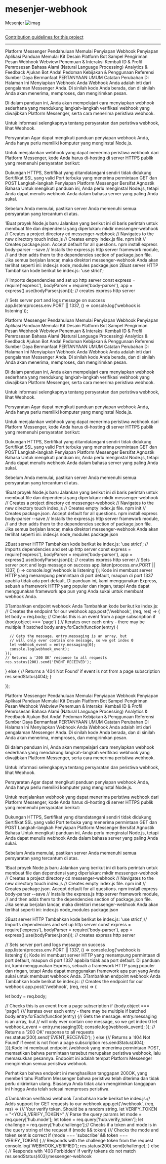 # mesenjer-webhook
Mesenjer
![imag](https://github.com/SubAgen-Workplace-App/mesenjer-webhook/blob/master/Screenshot_2020-06-14-03-30-09.jpg)

----

[Contribution guidelines for this project](https://github.com/SubAgen-Workplace-App/mesenjer-webhook/blob/master/Index.js)

----



Platform Messenger
Pendahuluan
Memulai
Penyiapan Webhook
Penyiapan Aplikasi
Panduan Memulai
Kit Desain Platform
Bot Sampel
Pengiriman Pesan
Webhook
Webview
Penemuan & Interaksi Kembali
ID & Profil
Pemrosesan Bahasa Alami (Natural Language Processing)
Analytics & Feedback
Ajukan Bot Anda!
Pedoman Kebijakan & Penggunaan
Referensi
Sumber Daya Bermanfaat
PERTANYAAN UMUM
Catatan Perubahan
Di Halaman Ini
Menyiapkan Webhook Anda
Webhook Anda adalah inti dari pengalaman Messenger Anda. Di sinilah kode Anda berada, dan di sinilah Anda akan menerima, memproses, dan mengirimkan pesan.

Di dalam panduan ini, Anda akan mempelajari cara menyiapkan webhook sederhana yang mendukung langkah-langkah verifikasi webhook yang diwajibkan Platform Messenger, serta cara menerima peristiwa webhook.

Untuk informasi selengkapnya tentang persyaratan dan peristiwa webhook, lihat Webhook.

Persyaratan
Agar dapat mengikuti panduan penyiapan webhook Anda, Anda hanya perlu memiliki komputer yang menginstal Node.js.

Untuk menjalankan webhook yang dapat menerima peristiwa webhook dari Platform Messenger, kode Anda harus di-hosting di server HTTPS publik yang memenuhi persyaratan berikut:

Dukungan HTTPS, Sertifikat yang ditandatangani sendiri tidak didukung
Sertifikat SSL yang valid
Port terbuka yang menerima permintaan GET dan POST
Langkah-langkah Penyiapan
Platform Messenger Bersifat Agnostik Bahasa
Untuk mengikuti panduan ini, Anda perlu menginstal Node.js, tetapi Anda dapat menulis webhook Anda dalam bahasa server yang paling Anda sukai.

Sebelum Anda memulai, pastikan server Anda memenuhi semua persyaratan yang tercantum di atas.

1Buat proyek Node.js baru
Jalankan yang berikut ini di baris perintah untuk membuat file dan dependensi yang diperlukan:
mkdir messenger-webhook // Creates a project directory cd messenger-webhook // Navigates to the new directory touch index.js // Creates empty index.js file. npm init // Creates package.json. Accept default for all questions. npm install express body-parser --save // Installs the express.js http server framework module, // and then adds them to the dependencies section of package.json file.
Jika semua berjalan lancar, maka direktori messenger-webhook Anda akan terlihat seperti ini:
index.js node_modules package.json
2Buat server HTTP
Tambahkan kode berikut ke index.js:
'use strict';

// Imports dependencies and set up http server
const
  express = require('express'),
  bodyParser = require('body-parser'),
  app = express().use(bodyParser.json()); // creates express http server

// Sets server port and logs message on success
app.listen(process.env.PORT || 1337, () => console.log('webhook is listening'));


Platform Messenger
Pendahuluan
Memulai
Penyiapan Webhook
Penyiapan Aplikasi
Panduan Memulai
Kit Desain Platform
Bot Sampel
Pengiriman Pesan
Webhook
Webview
Penemuan & Interaksi Kembali
ID & Profil
Pemrosesan Bahasa Alami (Natural Language Processing)
Analytics & Feedback
Ajukan Bot Anda!
Pedoman Kebijakan & Penggunaan
Referensi
Sumber Daya Bermanfaat
PERTANYAAN UMUM
Catatan Perubahan
Di Halaman Ini
Menyiapkan Webhook Anda
Webhook Anda adalah inti dari pengalaman Messenger Anda. Di sinilah kode Anda berada, dan di sinilah Anda akan menerima, memproses, dan mengirimkan pesan.

Di dalam panduan ini, Anda akan mempelajari cara menyiapkan webhook sederhana yang mendukung langkah-langkah verifikasi webhook yang diwajibkan Platform Messenger, serta cara menerima peristiwa webhook.

Untuk informasi selengkapnya tentang persyaratan dan peristiwa webhook, lihat Webhook.

Persyaratan
Agar dapat mengikuti panduan penyiapan webhook Anda, Anda hanya perlu memiliki komputer yang menginstal Node.js.

Untuk menjalankan webhook yang dapat menerima peristiwa webhook dari Platform Messenger, kode Anda harus di-hosting di server HTTPS publik yang memenuhi persyaratan berikut:

Dukungan HTTPS, Sertifikat yang ditandatangani sendiri tidak didukung
Sertifikat SSL yang valid
Port terbuka yang menerima permintaan GET dan POST
Langkah-langkah Penyiapan
Platform Messenger Bersifat Agnostik Bahasa
Untuk mengikuti panduan ini, Anda perlu menginstal Node.js, tetapi Anda dapat menulis webhook Anda dalam bahasa server yang paling Anda sukai.

Sebelum Anda memulai, pastikan server Anda memenuhi semua persyaratan yang tercantum di atas.

1Buat proyek Node.js baru
Jalankan yang berikut ini di baris perintah untuk membuat file dan dependensi yang diperlukan:
mkdir messenger-webhook // Creates a project directory cd messenger-webhook // Navigates to the new directory touch index.js // Creates empty index.js file. npm init // Creates package.json. Accept default for all questions. npm install express body-parser --save // Installs the express.js http server framework module, // and then adds them to the dependencies section of package.json file.
Jika semua berjalan lancar, maka direktori messenger-webhook Anda akan terlihat seperti ini:
index.js node_modules package.json

2Buat server HTTP
Tambahkan kode berikut ke index.js:
'use strict';
// Imports dependencies and set up http server
const
  express = require('express'),
  bodyParser = require('body-parser'),
  app = express().use(bodyParser.json()); // creates express http server
// Sets server port and logs message on success
app.listen(process.env.PORT || 1337, () => console.log('webhook is listening'));
Kode ini membuat server HTTP yang menampung permintaan di port default, maupun di port 1337 apabila tidak ada port default. Di panduan ini, kami menggunakan Express, sebuah a framework HTTP yang populer dan ringan, tetapi Anda dapat menggunakan framework apa pun yang Anda sukai untuk membuat webhook Anda.

3Tambahkan endpoint webhook Anda
Tambahkan kode berikut ke index.js:
// Creates the endpoint for our webhook 
app.post('/webhook', (req, res) => {  
  let body = req.body;
  // Checks this is an event from a page subscription
  if (body.object === 'page') {
    // Iterates over each entry - there may be multiple if batched
    body.entry.forEach(function(entry) {

      // Gets the message. entry.messaging is an array, but 
      // will only ever contain one message, so we get index 0
      let webhook_event = entry.messaging[0];
      console.log(webhook_event);
    });
    // Returns a '200 OK' response to all requests
    res.status(200).send('EVENT_RECEIVED');
  } else {
    // Returns a '404 Not Found' if event is not from a page subscription
    res.sendStatus(404);
  }

});

Platform Messenger
Pendahuluan
Memulai
Penyiapan Webhook
Penyiapan Aplikasi
Panduan Memulai
Kit Desain Platform
Bot Sampel
Pengiriman Pesan
Webhook
Webview
Penemuan & Interaksi Kembali
ID & Profil
Pemrosesan Bahasa Alami (Natural Language Processing)
Analytics & Feedback
Ajukan Bot Anda!
Pedoman Kebijakan & Penggunaan
Referensi
Sumber Daya Bermanfaat
PERTANYAAN UMUM
Catatan Perubahan
Di Halaman Ini
Menyiapkan Webhook Anda
Webhook Anda adalah inti dari pengalaman Messenger Anda. Di sinilah kode Anda berada, dan di sinilah Anda akan menerima, memproses, dan mengirimkan pesan.

Di dalam panduan ini, Anda akan mempelajari cara menyiapkan webhook sederhana yang mendukung langkah-langkah verifikasi webhook yang diwajibkan Platform Messenger, serta cara menerima peristiwa webhook.

Untuk informasi selengkapnya tentang persyaratan dan peristiwa webhook, lihat Webhook.

Persyaratan
Agar dapat mengikuti panduan penyiapan webhook Anda, Anda hanya perlu memiliki komputer yang menginstal Node.js.

Untuk menjalankan webhook yang dapat menerima peristiwa webhook dari Platform Messenger, kode Anda harus di-hosting di server HTTPS publik yang memenuhi persyaratan berikut:

Dukungan HTTPS, Sertifikat yang ditandatangani sendiri tidak didukung
Sertifikat SSL yang valid
Port terbuka yang menerima permintaan GET dan POST
Langkah-langkah Penyiapan
Platform Messenger Bersifat Agnostik Bahasa
Untuk mengikuti panduan ini, Anda perlu menginstal Node.js, tetapi Anda dapat menulis webhook Anda dalam bahasa server yang paling Anda sukai.

Sebelum Anda memulai, pastikan server Anda memenuhi semua persyaratan yang tercantum di atas.

1Buat proyek Node.js baru
Jalankan yang berikut ini di baris perintah untuk membuat file dan dependensi yang diperlukan:
mkdir messenger-webhook // Creates a project directory cd messenger-webhook // Navigates to the new directory touch index.js // Creates empty index.js file. npm init // Creates package.json. Accept default for all questions. npm install express body-parser --save // Installs the express.js http server framework module, // and then adds them to the dependencies section of package.json file.
Jika semua berjalan lancar, maka direktori messenger-webhook Anda akan terlihat seperti ini:
index.js node_modules package.json

2Buat server HTTP
Tambahkan kode berikut ke index.js:
'use strict';// Imports dependencies and set up http server
const
  express = require('express'),
  bodyParser = require('body-parser'),
  app = express().use(bodyParser.json()); // creates express http server

// Sets server port and logs message on success
app.listen(process.env.PORT || 1337, () => console.log('webhook is listening'));
Kode ini membuat server HTTP yang menampung permintaan di port default, maupun di port 1337 apabila tidak ada port default. Di panduan ini, kami menggunakan Express, sebuah a framework HTTP yang populer dan ringan, tetapi Anda dapat menggunakan framework apa pun yang Anda sukai untuk membuat webhook Anda.
3Tambahkan endpoint webhook Anda
Tambahkan kode berikut ke index.js:
// Creates the endpoint for our webhook 
app.post('/webhook', (req, res) => {  
 
  let body = req.body;

  // Checks this is an event from a page subscription
  if (body.object === 'page') {// Iterates over each entry - there may be multiple if batched
    body.entry.forEach(function(entry) {// Gets the message. entry.messaging is an array, but 
      // will only ever contain one message, so we get index 0
      let webhook_event = entry.messaging[0];
      console.log(webhook_event); }); // Returns a '200 OK' response to all requests
    res.status(200).send('EVENT_RECEIVED'); } else {// Returns a '404 Not Found' if event is not from a page subscription
    res.sendStatus(404);
  }});Kode ini membuat endpoint /webhook yang menerima permintaan POST, memastikan bahwa permintaan tersebut merupakan peristiwa webhook, lalu memasukkan pesannya. Endpoint ini adalah tempat Platform Messenger mengirimkan semua peristiwa webhook.

Perhatikan bahwa endpoint ini menghasilkan tanggapan 200OK, yang memberi tahu Platform Messenger bahwa peristiwa telah diterima dan tidak perlu dikirimkan ulang. Biasanya Anda tidak akan mengirimkan tanggapan ini hingga Anda telah selesai memproses peristiwa.

4Tambahkan verifikasi webhook
Tambahkan kode berikut ke index.js:// Adds support for GET requests to our webhook
app.get('/webhook', (req, res) => {// Your verify token. Should be a random string.
  let VERIFY_TOKEN = "<YOUR_VERIFY_TOKEN>" // Parse the query params
  let mode = req.query['hub.mode'];
  let token = req.query['hub.verify_token'];
  let challenge = req.query['hub.challenge'];// Checks if a token and mode is in the query string of the request
  if (mode && token) {// Checks the mode and token sent is correct
    if (mode === 'subscribe' && token === VERIFY_TOKEN) {
 // Responds with the challenge token from the request
      console.log('WEBHOOK_VERIFIED');
      res.status(200).send(challenge);
    } else {
      // Responds with '403 Forbidden' if verify tokens do not match
      res.sendStatus(403);messenger-webhook
